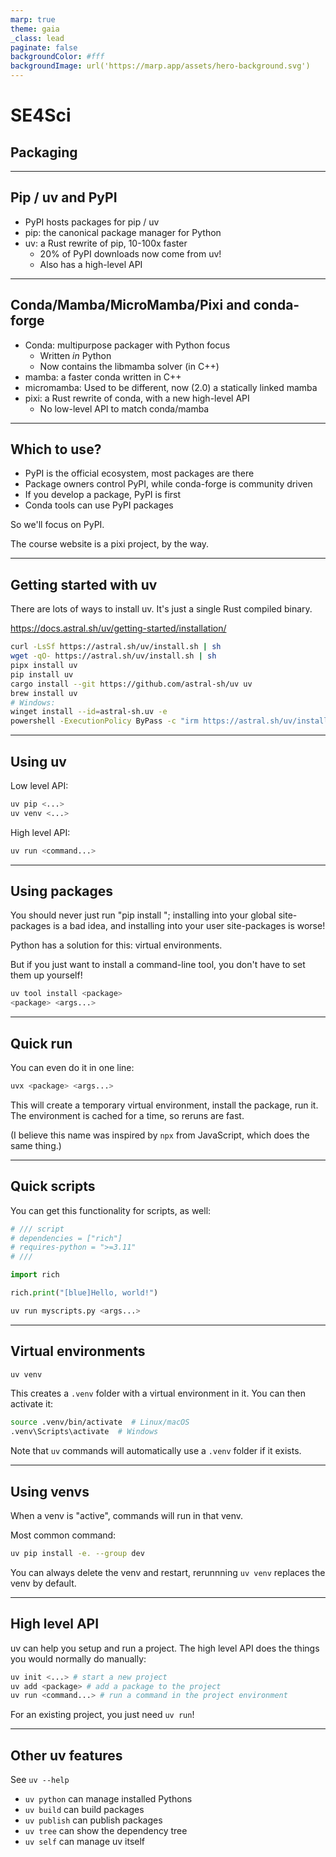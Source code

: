 ```yaml
---
marp: true
theme: gaia
_class: lead
paginate: false
backgroundColor: #fff
backgroundImage: url('https://marp.app/assets/hero-background.svg')
---
```


# SE4Sci

## Packaging

---

## Pip / uv and PyPI

- PyPI hosts packages for pip / uv
- pip: the canonical package manager for Python
- uv: a Rust rewrite of pip, 10-100x faster
  - 20% of PyPI downloads now come from uv!
  - Also has a high-level API

---

## Conda/Mamba/MicroMamba/Pixi and conda-forge

- Conda: multipurpose packager with Python focus
  - Written _in_ Python
  - Now contains the libmamba solver (in C++)
- mamba: a faster conda written in C++
- micromamba: Used to be different, now (2.0) a statically linked mamba
- pixi: a Rust rewrite of conda, with a new high-level API
  - No low-level API to match conda/mamba

---

## Which to use?

- PyPI is the official ecosystem, most packages are there
- Package owners control PyPI, while conda-forge is community driven
- If you develop a package, PyPI is first
- Conda tools can use PyPI packages

So we'll focus on PyPI.

The course website is a pixi project, by the way.

---

## Getting started with uv

There are lots of ways to install uv. It's just a single Rust compiled binary.

<https://docs.astral.sh/uv/getting-started/installation/>

```bash
curl -LsSf https://astral.sh/uv/install.sh | sh
wget -qO- https://astral.sh/uv/install.sh | sh
pipx install uv
pip install uv
cargo install --git https://github.com/astral-sh/uv uv
brew install uv
# Windows:
winget install --id=astral-sh.uv -e
powershell -ExecutionPolicy ByPass -c "irm https://astral.sh/uv/install.ps1 | iex"
```

---

## Using uv

Low level API:

```bash
uv pip <...>
uv venv <...>
```

High level API:

```bash
uv run <command...>
```

---

## Using packages

You should never just run "pip install <package>"; installing into your global site-packages is a bad idea, and installing into your user site-packages is worse!

Python has a solution for this: virtual environments.

But if you just want to install a command-line tool, you don't have to set them up yourself!

```bash
uv tool install <package>
<package> <args...>
```

---

## Quick run

You can even do it in one line:

```bash
uvx <package> <args...>
```

This will create a temporary virtual environment, install the package, run it. The environment is cached for a time, so reruns are fast.

(I believe this name was inspired by `npx` from JavaScript, which does the same thing.)

---

## Quick scripts

You can get this functionality for scripts, as well:

```python
# /// script
# dependencies = ["rich"]
# requires-python = ">=3.11"
# ///

import rich

rich.print("[blue]Hello, world!")
```

```bash
uv run myscripts.py <args...>
```

---

## Virtual environments

```bash
uv venv
```

This creates a `.venv` folder with a virtual environment in it. You can then activate it:

```bash
source .venv/bin/activate  # Linux/macOS
.venv\Scripts\activate  # Windows
```

Note that `uv` commands will automatically use a `.venv` folder if it exists.

---

## Using venvs

When a venv is "active", commands will run in that venv.

Most common command:

```bash
uv pip install -e. --group dev
```

You can always delete the venv and restart, rerunnning `uv venv` replaces the venv by default.

---

## High level API

uv can help you setup and run a project. The high level API does the things you would normally do manually:

```bash
uv init <...> # start a new project
uv add <package> # add a package to the project
uv run <command...> # run a command in the project environment
```

For an existing project, you just need `uv run`!

---

## Other uv features

See `uv --help`

- `uv python` can manage installed Pythons
- `uv build` can build packages
- `uv publish` can publish packages
- `uv tree` can show the dependency tree
- `uv self` can manage uv itself
